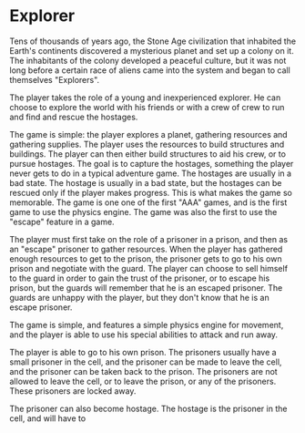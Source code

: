 # Explorer

Tens of thousands of years ago, the Stone Age civilization that inhabited the Earth's continents discovered a mysterious planet and set up a colony on it. The inhabitants of the colony developed a peaceful culture, but it was not long before a certain race of aliens came into the system and began to call themselves "Explorers".

The player takes the role of a young and inexperienced explorer. He can choose to explore the world with his friends or with a crew of crew to run and find and rescue the hostages.

The game is simple: the player explores a planet, gathering resources and gathering supplies. The player uses the resources to build structures and buildings. The player can then either build structures to aid his crew, or to pursue hostages. The goal is to capture the hostages, something the player never gets to do in a typical adventure game. The hostages are usually in a bad state. The hostage is usually in a bad state, but the hostages can be rescued only if the player makes progress. This is what makes the game so memorable. The game is one one of the first "AAA" games, and is the first game to use the physics engine. The game was also the first to use the "escape" feature in a game.

The player must first take on the role of a prisoner in a prison, and then as an "escape" prisoner to gather resources. When the player has gathered enough resources to get to the prison, the prisoner gets to go to his own prison and negotiate with the guard. The player can choose to sell himself to the guard in order to gain the trust of the prisoner, or to escape his prison, but the guards will remember that he is an escaped prisoner. The guards are unhappy with the player, but they don't know that he is an escape prisoner.

The game is simple, and features a simple physics engine for movement, and the player is able to use his special abilities to attack and run away.

The player is able to go to his own prison. The prisoners usually have a small prisoner in the cell, and the prisoner can be made to leave the cell, and the prisoner can be taken back to the prison. The prisoners are not allowed to leave the cell, or to leave the prison, or any of the prisoners. These prisoners are locked away.

The prisoner can also become hostage. The hostage is the prisoner in the cell, and will have to